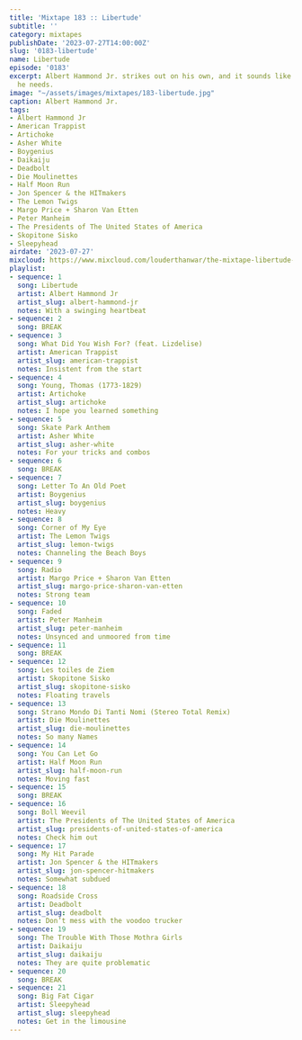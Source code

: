```yaml
---
title: 'Mixtape 183 :: Libertude'
subtitle: ''
category: mixtapes
publishDate: '2023-07-27T14:00:00Z'
slug: '0183-libertude'
name: Libertude
episode: '0183'
excerpt: Albert Hammond Jr. strikes out on his own, and it sounds like he has everything
  he needs.
image: "~/assets/images/mixtapes/183-libertude.jpg"
caption: Albert Hammond Jr.
tags:
- Albert Hammond Jr
- American Trappist
- Artichoke
- Asher White
- Boygenius
- Daikaiju
- Deadbolt
- Die Moulinettes
- Half Moon Run
- Jon Spencer & the HITmakers
- The Lemon Twigs
- Margo Price + Sharon Van Etten
- Peter Manheim
- The Presidents of The United States of America
- Skopitone Sisko
- Sleepyhead
airdate: '2023-07-27'
mixcloud: https://www.mixcloud.com/louderthanwar/the-mixtape-libertude-2023-07-27/
playlist:
- sequence: 1
  song: Libertude
  artist: Albert Hammond Jr
  artist_slug: albert-hammond-jr
  notes: With a swinging heartbeat
- sequence: 2
  song: BREAK
- sequence: 3
  song: What Did You Wish For? (feat. Lizdelise)
  artist: American Trappist
  artist_slug: american-trappist
  notes: Insistent from the start
- sequence: 4
  song: Young, Thomas (1773-1829)
  artist: Artichoke
  artist_slug: artichoke
  notes: I hope you learned something
- sequence: 5
  song: Skate Park Anthem
  artist: Asher White
  artist_slug: asher-white
  notes: For your tricks and combos
- sequence: 6
  song: BREAK
- sequence: 7
  song: Letter To An Old Poet
  artist: Boygenius
  artist_slug: boygenius
  notes: Heavy
- sequence: 8
  song: Corner of My Eye
  artist: The Lemon Twigs
  artist_slug: lemon-twigs
  notes: Channeling the Beach Boys
- sequence: 9
  song: Radio
  artist: Margo Price + Sharon Van Etten
  artist_slug: margo-price-sharon-van-etten
  notes: Strong team
- sequence: 10
  song: Faded
  artist: Peter Manheim
  artist_slug: peter-manheim
  notes: Unsynced and unmoored from time
- sequence: 11
  song: BREAK
- sequence: 12
  song: Les toiles de Ziem
  artist: Skopitone Sisko
  artist_slug: skopitone-sisko
  notes: Floating travels
- sequence: 13
  song: Strano Mondo Di Tanti Nomi (Stereo Total Remix)
  artist: Die Moulinettes
  artist_slug: die-moulinettes
  notes: So many Names
- sequence: 14
  song: You Can Let Go
  artist: Half Moon Run
  artist_slug: half-moon-run
  notes: Moving fast
- sequence: 15
  song: BREAK
- sequence: 16
  song: Boll Weevil
  artist: The Presidents of The United States of America
  artist_slug: presidents-of-united-states-of-america
  notes: Check him out
- sequence: 17
  song: My Hit Parade
  artist: Jon Spencer & the HITmakers
  artist_slug: jon-spencer-hitmakers
  notes: Somewhat subdued
- sequence: 18
  song: Roadside Cross
  artist: Deadbolt
  artist_slug: deadbolt
  notes: Don’t mess with the voodoo trucker
- sequence: 19
  song: The Trouble With Those Mothra Girls
  artist: Daikaiju
  artist_slug: daikaiju
  notes: They are quite problematic
- sequence: 20
  song: BREAK
- sequence: 21
  song: Big Fat Cigar
  artist: Sleepyhead
  artist_slug: sleepyhead
  notes: Get in the limousine
---
```



